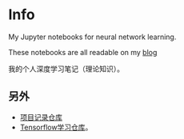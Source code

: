 # Info
My Jupyter notebooks for neural network learning.

These notebooks are all readable on my [blog](https://applenob.github.io/)

我的个人深度学习笔记（理论知识）。

## 另外

- [项目记录仓库](https://github.com/applenob/nlp_projects)
- [Tensorflow学习仓库](https://github.com/applenob/tensorflow_learning_notes)。


